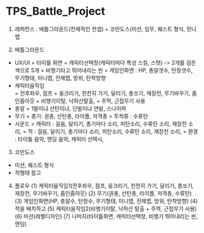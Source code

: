 # TPS_Battle_Project

1. 레퍼런스 : 배틀그라운드(전체적인 컨셉) + 코만도스(미션, 임무, 퀘스트 형식, 민니뱁

2. 배틀그라운드 
  - UX/UI
    = 타이틀 화면
    = 캐릭터선택창(캐릭터마다 특성 스킬, 스탯) -> 2개를 검은색으로 5개 
    = 비행기타고 뛰어내리는 씬
    = 게임인화면 : HP, 총알갯수, 탄창갯수, 무기형태, 미니맵, 전체맵, 방위, 탄착방향
  - 캐릭터움직임  
    = 전후좌우, 점프 + 웅크리기, 천천히 가기, 달리기, 총쏘기, 재장전, 무기바꾸기, 줌인줌아웃 + 비행기이탈, 낙하산탈출,  + 주먹, 근접무기 사용
  - 총알
    = 1발이냐 산탄이냐, 단발이냐 연발, 스나이퍼
  - 무기
    = 총기: 권총, 산탄총, 라이플, 저격총
    = 투척류 : 수류탄
  - 사운드 
    = 캐릭터 : 걸음, 달리기, 총기마다 소리, 피탄소리, 수류탄 소리, 재장전 소리, 
    = 적 : 걸음, 달리기, 총기마다 소리, 피탄소리, 수류탄 소리, 재장전 소리, 
    = 환경 : 타이틀 음악, 엔딩 음악, 캐릭터 선택시,
    
3. 코만도스
  - 미션, 퀘스트 형식
  - 적형태 참고
  
4. 플로우 
  (1) 캐릭터움직임1(전후좌우, 점프, 웅크리기, 천천히 가기, 달리기, 총쏘기, 재장전, 무기바꾸기, 줌인줌아웃)
  (2) 무기(권총, 산탄총, 라이플, 저격총, 수류탄)
  (3) 게임인화면(HP, 총알수, 탄창수, 무기형태, 미니맵, 전체맵, 방위, 탄착방향)
  (4) 적을 배치하고
  (5) 캐릭터움직임2(비행기이탈, 낙하산 탈출 + 주먹, 근접무기 사용)
  (6) 미션(레벨디자인)
  (7) 나머지(타이틀화면, 캐릭터선택창, 비행기 뛰어내리는 씬, 엔딩)
  
    
  
